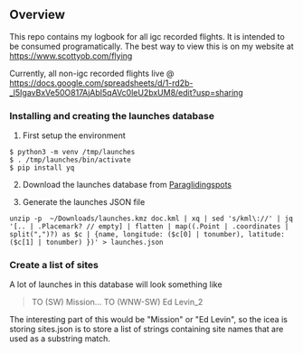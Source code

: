 ## Overview

This repo contains my logbook for all igc recorded flights.  It is intended to be consumed programatically.  The best way to view this is on my website at https://www.scottyob.com/flying

Currently, all non-igc recorded flights live @ https://docs.google.com/spreadsheets/d/1-rd2b-_l5IgavBxVe50O817AjAbI5qAVc0leU2bxUM8/edit?usp=sharing


### Installing and creating the launches database
1. First setup the environment
```
$ python3 -m venv /tmp/launches
$ . /tmp/launches/bin/activate
$ pip install yq
```

2.  Download the launches database from [Paraglidingspots](https://www.paraglidingspots.com/) 

3.  Generate the launches JSON file
```
unzip -p  ~/Downloads/launches.kmz doc.kml | xq | sed 's/kml\://' | jq '[.. | .Placemark? // empty] | flatten | map((.Point | .coordinates | split(",")?) as $c | {name, longitude: ($c[0] | tonumber), latitude: ($c[1] | tonumber) })' > launches.json
```

### Create a list of sites
A lot of launches in this database will look something like 
> TO (SW) Mission...
> TO (WNW-SW) Ed Levin_2

The interesting part of this would be "Mission" or "Ed Levin", so the icea is storing sites.json is to store a list of strings containing site names that are used as a substring match.

